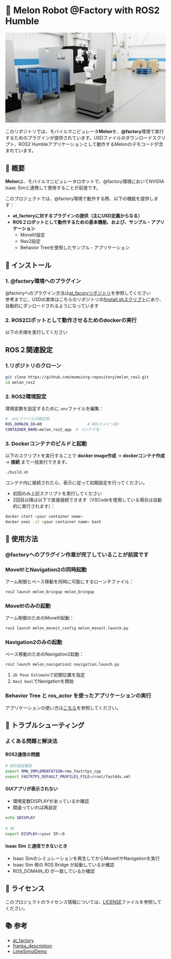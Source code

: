 # 🍈 Melon Robot @Factory with ROS2 Humble
![Melon in Isaac Sim](doc/imgs/melon.png)

このリポジトリでは、モバイルマニピュレータ**Melon**を、**@factory**環境で実行するためのプラグインが提供されています。USDファイルのダウンロードスクリプト、ROS2 Humbleアプリケーションとして動作するMelonのデモコードが含まれています。<br>

## 🎯 概要

**Melon**は、モバイルマニピュレータロボットで、@factory環境においてNVIDIA Isaac Simと連携して使用することが前提です。

このプロジェクトでは、@factory環境で動作する際、以下の機能を提供します：

- **at_factoryに対するプラグインの提供（主にUSD定義からなる）**
- **ROS２ロボットとして動作するための基本機能、および、サンプル・アプリケーション**
    - MoveIt!設定
    - Nav2設定
    - Behavior Treeを使用したサンプル・アプリケーション

## 🚀 インストール

### 1. @factory環境へのプラグイン

@factoryへのプラグイン方法は[at_facoryリポジトリ](https://github.com/momoiorg-repository/at_factory.git)を参照してください<br>
参考までに、USDの実体はこちらのリポジトリの[finstall.shスクリプト](https://github.com/momoiorg-repository/at_factory?tab=readme-ov-file#finstallsh-%E3%82%B9%E3%82%AF%E3%83%AA%E3%83%97%E3%83%88)にあり、自動的にダンロードされるようになっています

### 2. ROS2ロボットとして動作させるためのdockerの実行  
以下の手順を実行してください

## ROS２関連設定  
### 1.リポジトリのクローン
```bash
git clone https://github.com/momoiorg-repository/melon_ros2.git
cd melon_ros2
```

### 2. ROS2環境設定
環境変数を設定するために`.env`ファイルを編集：

```bash
# .envファイルの設定例
ROS_DOMAIN_ID=80                    # ROSドメインID
CONTAINER_NAME=melon_ros2_app  # コンテナ名
```

### 3. Dockerコンテナのビルドと起動

以下のスクリプトを実行することで **docker image作成** → **dockerコンテナ作成** → **接続** まで一括実行できます。

```bash
./build.sh
```
コンテナ内に接続されたら、表示に従って初期設定を行ってください。<br>

- 初回のみ上記スクリプトを実行してください
- 2回目以降は以下で直接接続できます（VSCodeを使用している場合は自動的に実行されます）：

```bash
docker start <your container name>
docker exec -it <your container name> bash
```

## 🤖 使用方法

### @factoryへのプラグイン作業が完了していることが前提です

### MoveIt!とNavigation2の同時起動
アーム制御とベース移動を同時に可能にするローンチファイル：
```bash
ros2 launch melon_bringup melon_bringup
```

### MoveIt!のみの起動

アーム制御のためのMoveIt!起動：

```bash
ros2 launch melon_moveit_config melon_moveit.launch.py
```

### Navigation2のみの起動

ベース移動のためのNavigation2起動：

```bash
ros2 launch melon_navigation2 navigation.launch.py
```
1. `2D Pose Estimate`で初期位置を指定
2. `Nav2 Goal`でNavigationを開始

### Behavior Tree と ros_actor を使ったアプリケーションの実行

アプリケーションの使い方は[こちら](./doc/App_README.md)を参照してください。

## 🐛 トラブルシューティング

### よくある問題と解決法

#### ROS2通信の問題
```bash
# DDS設定確認
export RMW_IMPLEMENTATION=rmw_fastrtps_cpp
export FASTRTPS_DEFAULT_PROFILES_FILE=/root/fastdds.xml
```

#### GUIアプリが表示されない
- 環境変数DISPLAYがあっているか確認
- 間違っていれば再設定
```bash
echo $DISPLAY

# 例
export DISPLAY=<your IP>:0
```

#### Isaac Sim と通信できないとき
- Isaac Simのシミュレーションを再生してからMoveit!やNavigationを実行
- Isaac Sim 側の ROS Bridge が起動しているか確認<br>
- ROS_DOMAIN_ID が一致しているか確認

## 📄 ライセンス

このプロジェクトのライセンス情報については、[LICENSE](./LICENSE)ファイルを参照してください。

## 📚 参考

- [at_factory](https://github.com/momoiorg-repository/isaacsim-common)
- [franka_description](https://github.com/frankarobotics/franka_description)
- [LimeSimulDemo](https://github.com/momoiorg-repository/LimeSimulDemo/tree/main)
